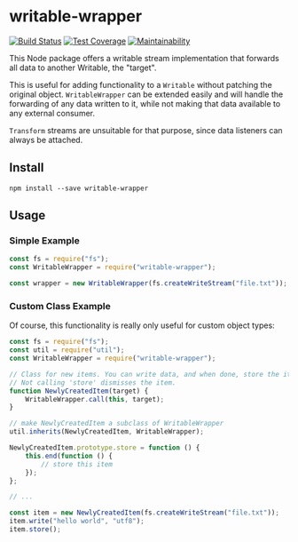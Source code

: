 # writable-wrapper

[![Build Status](https://travis-ci.com/meyfa/writable-wrapper.svg?branch=master)](https://travis-ci.com/meyfa/writable-wrapper)
[![Test Coverage](https://api.codeclimate.com/v1/badges/1c1c78851c5a0ccda78b/test_coverage)](https://codeclimate.com/github/meyfa/writable-wrapper/test_coverage)
[![Maintainability](https://api.codeclimate.com/v1/badges/1c1c78851c5a0ccda78b/maintainability)](https://codeclimate.com/github/meyfa/writable-wrapper/maintainability)

This Node package offers a writable stream implementation that forwards all data
to another Writable, the "target".

This is useful for adding functionality to a `Writable` without patching the
original object. `WritableWrapper` can be extended easily and will handle the
forwarding of any data written to it, while not making that data available to
any external consumer.

`Transform` streams are unsuitable for that purpose, since data listeners can
always be attached.

## Install

```
npm install --save writable-wrapper
```

## Usage

### Simple Example

```javascript
const fs = require("fs");
const WritableWrapper = require("writable-wrapper");

const wrapper = new WritableWrapper(fs.createWriteStream("file.txt"));
```

### Custom Class Example

Of course, this functionality is really only useful for custom object types:

```javascript
const fs = require("fs");
const util = require("util");
const WritableWrapper = require("writable-wrapper");

// Class for new items. You can write data, and when done, store the item.
// Not calling 'store' dismisses the item.
function NewlyCreatedItem(target) {
    WritableWrapper.call(this, target);
}

// make NewlyCreatedItem a subclass of WritableWrapper
util.inherits(NewlyCreatedItem, WritableWrapper);

NewlyCreatedItem.prototype.store = function () {
    this.end(function () {
        // store this item
    });
};

// ...

const item = new NewlyCreatedItem(fs.createWriteStream("file.txt"));
item.write("hello world", "utf8");
item.store();
```
